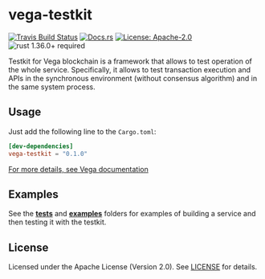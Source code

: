 # vega-testkit

[![Travis Build Status](https://img.shields.io/travis/vega/vega/master.svg?label=Linux%20Build)](https://travis-ci.com/vega/vega)
[![Docs.rs](https://docs.rs/vega-testkit/badge.svg)](https://docs.rs/vega-testkit)
[![License: Apache-2.0](https://img.shields.io/github/license/vega/vega.svg)](https://github.com/vega/vega/blob/master/LICENSE)
![rust 1.36.0+ required](https://img.shields.io/badge/rust-1.36.0+-blue.svg?label=Required%20Rust)

Testkit for Vega blockchain is a framework that allows to test operation
of the whole service. Specifically, it allows to test transaction execution
and APIs in the synchronous environment (without consensus algorithm)
and in the same system process.

## Usage

Just add the following line to the `Cargo.toml`:

```toml
[dev-dependencies]
vega-testkit = "0.1.0"
```

[For more details, see Vega documentation][documentation]

## Examples

See the [**tests**](tests) and [**examples**](examples) folders for examples
of building a service and then testing it with the testkit.

## License

Licensed under the Apache License (Version 2.0). See [LICENSE](LICENSE) for details.

[documentation]: https://vega.com/doc/version/latest/advanced/service-testing/
